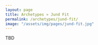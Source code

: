 ```yaml
---
layout: page
title: Archetypes » Jund Fit
permalink: /archetypes/jund-fit/
image: "/assets/img/pages/jund-fit.jpg"
---
```


TBD
